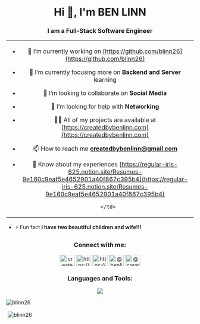 <h1 align="center">Hi 👋, I'm BEN LINN</h1>

<h3 align="center">I am a Full-Stack Software Engineer</h3>

<table align="center">
    <tr>
        <td align="center" style="text-align:center">

- 🔭 I’m currently working on [https://github.com/blinn26](https://github.com/blinn26)
- 🌱 I’m currently focusing more on **Backend and Server** learning
- 👯 I’m looking to collaborate on **Social Media**
- 🤝 I’m looking for help with **Networking**
- 👨‍💻 All of my projects are available at [https://createdbybenlinn.com](https://createdbybenlinn.com)
- 📫 How to reach me **createdbybenlinn@gmail.com**
- 📄 Know about my experiences [https://regular-iris-625.notion.site/Resumes-9e160c9eaf5e4652901a40f867c395b4](https://regular-iris-625.notion.site/Resumes-9e160c9eaf5e4652901a40f867c395b4)

        </td>
    </tr>
</table>


- ⚡ Fun fact **I have two beautiful children and wife!!!**


<h3 align="center">Connect with me:</h3>
<p align="center"><a href="https://twitter.com/createdbyben26" target="blank"><img align="center" src="https://raw.githubusercontent.com/rahuldkjain/github-profile-readme-generator/master/src/images/icons/Social/twitter.svg" alt="createdbyben26" height="30" width="40" /></a>
<a href="https://linkedin.com/in/https://www.linkedin.com/in/ben-linn-coding4l/" target="blank"><img align="center" src="https://raw.githubusercontent.com/rahuldkjain/github-profile-readme-generator/master/src/images/icons/Social/linked-in-alt.svg" alt="https://www.linkedin.com/in/ben-linn-coding4l/" height="30" width="40" /></a>
<a href="https://stackoverflow.com/users/https://stackoverflow.com/users/19815254/blinn26" target="blank"><img align="center" src="https://raw.githubusercontent.com/rahuldkjain/github-profile-readme-generator/master/src/images/icons/Social/stack-overflow.svg" alt="https://stackoverflow.com/users/19815254/blinn26" height="30" width="40" /></a>
<a href="https://medium.com/@benlinn26" target="blank"><img align="center" src="https://raw.githubusercontent.com/rahuldkjain/github-profile-readme-generator/master/src/images/icons/Social/medium.svg" alt="@benlinn26" height="30" width="40" /></a>
<a href="https://www.youtube.com/c/@createdbybenlinn" target="blank"><img align="center" src="https://raw.githubusercontent.com/rahuldkjain/github-profile-readme-generator/master/src/images/icons/Social/youtube.svg" alt="@createdbybenlinn" height="30" width="40" /></a>
</p>


<h3 align="center">Languages and Tools:</h3>


 <p align="center">
  <a href="https://skillicons.dev">
  <img src="https://skillicons.dev/icons?i=js,html,css,babel,figma,git,github,mongodb,postman,nodejs,nginx,react,vscode" />
 </a>
</p>



<p><img align="center" src="https://github-readme-stats.vercel.app/api/top-langs?username=blinn26&show_icons=true&locale=en&layout=compact" alt="blinn26" /></p>



<p>&nbsp;<img align="center" src="https://github-readme-stats.vercel.app/api?username=blinn26&show_icons=true&locale=en" alt="blinn26" /></p>

